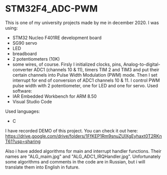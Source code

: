 # STM32F4_ADC-PWM
This is one of my university projects made by me in december 2020. 
I was using: 
- STM32 Nucleo F401RE development board
- SG90 servo
- LED
- breadboard
- 2 potentiometers (10K)
- some wires, of course. 
Firsly I initialized clocks, pins, Analog-to-digital-converter ADC1 (channels 10 & 11), timers TIM 2 and TIM3 and put their certain channels into Pulse Width Modulation (PWM) mode.
Then I set interrupt for end of conversion of ADC1 channels 10 & 11.
I control PWM pulse width with 2 potentiometer, one for LED and one for servo.
Used software:
- IAR Embedded Workbench for ARM 8.50
- Visual Studio Code

Used languages:
- C

I have recorded DEMO of this project. You can check it out here: https://drive.google.com/drive/folders/1FfKEP1Rm9snuZUlXgEyhaxt0T2RKnT61?usp=sharing

Also i have added algorithms for main and interrupt handler functions. Their names are "ALG_maim.jpg" and "ALG_ADC1_IRQHandler.jpg".
Unfortunately some algorithms and comments in the code are in Russian, but i will translate them into English in future.
